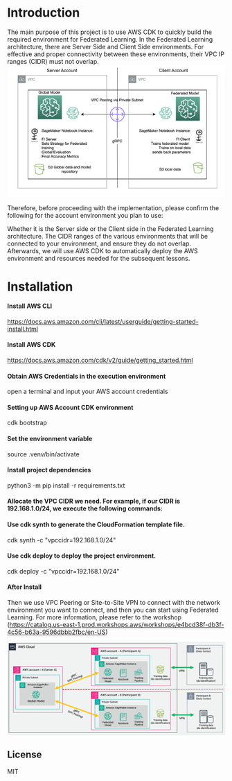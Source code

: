 # Introduction
The main purpose of this project is to use AWS CDK to quickly build the required environment for Federated Learning.
In the Federated Learning architecture, there are Server Side and Client Side environments. For effective and proper connectivity between these environments, their VPC IP ranges (CIDR) must not overlap.
![flower-architecture](/imgs/flower-architecture.png)

Therefore, before proceeding with the implementation, please confirm the following for the account environment you plan to use:

Whether it is the Server side or the Client side in the Federated Learning architecture.
The CIDR ranges of the various environments that will be connected to your environment, and ensure they do not overlap.
Afterwards, we will use AWS CDK to automatically deploy the AWS environment and resources needed for the subsequent lessons.

# Installation
#### Install AWS CLI
  https://docs.aws.amazon.com/cli/latest/userguide/getting-started-install.html

#### Install AWS CDK
  https://docs.aws.amazon.com/cdk/v2/guide/getting_started.html

#### Obtain AWS Credentials in the execution environment
  open a terminal and input your AWS account credentials

#### Setting up AWS Account CDK environment
  cdk bootstrap

#### Set the environment variable
  source .venv/bin/activate

#### Install project dependencies
  python3 -m pip install -r requirements.txt

#### Allocate the VPC CIDR we need. For example, if our CIDR is 192.168.1.0/24, we execute the following commands:
#### Use cdk synth to generate the CloudFormation template file.
  cdk synth -c "vpccidr=192.168.1.0/24"

#### Use cdk deploy to deploy the project environment.
  cdk deploy -c "vpccidr=192.168.1.0/24"

#### After Install 
  Then we use VPC Peering or Site-to-Site VPN to connect with the network environment you want to connect, and then you can start using Federated Learning.
  For more information, please refer to the workshop (https://catalog.us-east-1.prod.workshops.aws/workshops/e4bcd38f-db3f-4c56-b63a-9596dbbb2fbc/en-US)

![Architecture on AWS](./imgs/01_aws_architecture.png)

## License
MIT